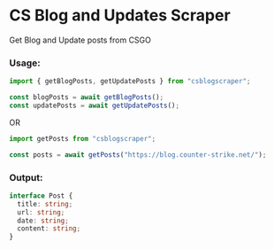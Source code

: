 # CS Blog and Updates Scraper
Get Blog and Update posts from CSGO
### Usage:
```ts
import { getBlogPosts, getUpdatePosts } from "csblogscraper";

const blogPosts = await getBlogPosts();
const updatePosts = await getUpdatePosts();
```
OR
```ts
import getPosts from "csblogscraper";

const posts = await getPosts("https://blog.counter-strike.net/");
```
### Output:
```ts
interface Post {
  title: string;
  url: string;
  date: string;
  content: string;
}
```